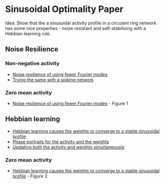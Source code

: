 # Sinusoidal Optimality Paper

Idea: Show that the a sinusoidal activity profile in a circulant ring network has some nice properties - noise resistant and self-stabilising with a Hebbian learning rule.

## Noise Resilience

### Non-negative activity

* [Noise resilience of using fewer Fourier modes](sinusoidal%20noise%20rejection.ipynb)
* [Trying the same with a spiking network](sinusoidal%20noise%20rejection%20spiking.ipynb)

### Zero mean activity

* [Noise resilience of using fewer Fourier modes](sinusoidal%20noise%20rejection%20negative%20activity.ipynb) - Figure 1

## Hebbian learning

* [Hebbian learning causes the weights to converge to a stable sinusoidal profile](sinusoidal%20Hebbian%20learning%20weights.ipynb)
* [Phase portraits for the activity and the weights](phase%20portaits.ipynb)
* [Updating both the activity and weights simultaneously](sinusoidal%20updating%20activity%20and%20weights.ipynb)

### Zero mean activity

* [Hebbian learning causes the weights to converge to a stable sinusoidal profile](sinusoidal%20Hebbian%20learning%20weights%20negative%20activity.ipynb) - Figure 2
